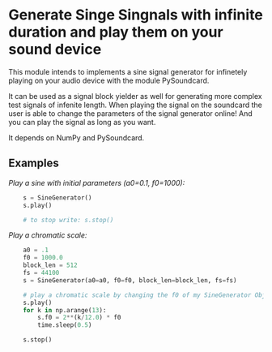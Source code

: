 # Generate Singe Singnals with infinite duration and play them on your sound device

This module intends to implements a sine signal generator for infinetely playing on your audio
device with the module PySoundcard.

It can be used as a signal block yielder as well for generating more complex test signals of infenite length.
When playing the signal on the soundcard the user is able to change the parameters of the signal generator online! And you can play the signal as long as you want.

It depends on NumPy and PySoundcard.

## Examples

*Play a sine with initial parameters (a0=0.1, f0=1000):*
```python
    s = SineGenerator()
    s.play()

    # to stop write: s.stop()

```


*Play a chromatic scale:*
```python
    a0 = .1
    f0 = 1000.0
    block_len = 512
    fs = 44100
    s = SineGenerator(a0=a0, f0=f0, block_len=block_len, fs=fs)

    # play a chromatic scale by changing the f0 of my SineGenerator Object:
    s.play()
    for k in np.arange(13):
        s.f0 = 2**(k/12.0) * f0
        time.sleep(0.5)

    s.stop()

```
